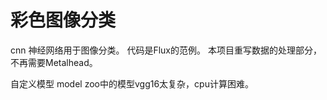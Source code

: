 # 彩色图像分类
cnn 神经网络用于图像分类。
代码是Flux的范例。
本项目重写数据的处理部分，不再需要Metalhead。

自定义模型
model zoo中的模型vgg16太复杂，cpu计算困难。